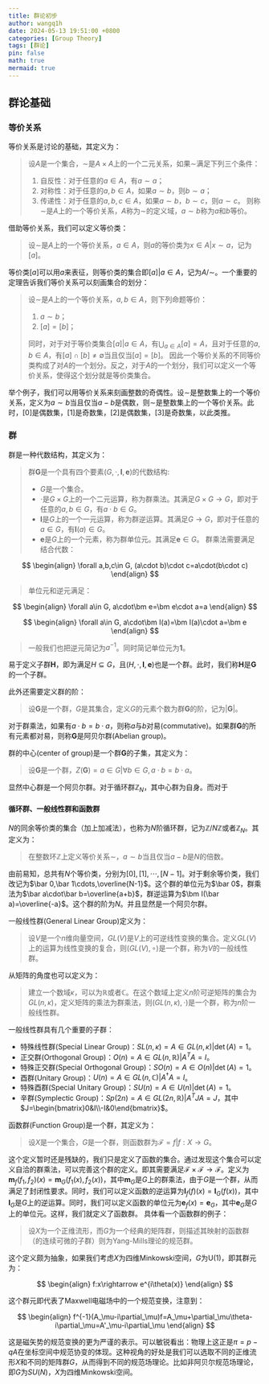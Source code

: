 ```yaml
---
title: 群论初步
author: wangq1h
date: 2024-05-13 19:51:00 +0800
categories: [Group Theory]
tags: [群论]
pin: false
math: true
mermaid: true
---
```

## 群论基础
### 等价关系
等价关系是讨论的基础，其定义为：
> 设$A$是一个集合，$\sim$是$A\times A$上的一个二元关系，如果$\sim$满足下列三个条件：
> 1. 自反性：对于任意的$a\in A$，有$a\sim a$；
> 2. 对称性：对于任意的$a,b\in A$，如果$a\sim b$，则$b\sim a$；
> 3. 传递性：对于任意的$a,b,c\in A$，如果$a\sim b$，$b\sim c$，则$a\sim c$。
> 则称$\sim$是$A$上的一个等价关系，$A$称为$\sim$的定义域，$a\sim b$称为$a$和$b$等价。

借助等价关系，我们可以定义等价类：
> 设$\sim$是$A$上的一个等价关系，$a\in A$，则$a$的等价类为${x\in A|x\sim a}$，记为$[a]$。

等价类$[a]$可以用$a$来表征，则等价类的集合即${[a]|a\in A}$，记为$A/\sim$。一个重要的定理告诉我们等价关系可以刻画集合的划分：
> 设$\sim$是$A$上的一个等价关系，$a,b\in A$，则下列命题等价：
> 1. $a\sim b$；
> 2. $[a]=[b]$；
> 
> 同时，对于对于等价类集合${[a]|a\in A}$，有$\bigcup_{a\in A}[a]=A$，且对于任意的$a,b\in A$，有$[a]\cap[b]\neq\emptyset$当且仅当$[a]=[b]$。
> 因此一个等价关系的不同等价类构成了对$A$的一个划分。反之，对于$A$的一个划分，我们可以定义一个等价关系，使得这个划分就是等价类集合。

举个例子，我们可以用等价关系来刻画整数的奇偶性。设$\sim$是整数集上的一个等价关系，定义为$a\sim b$当且仅当$a-b$是偶数，则$\sim$是整数集上的一个等价关系。此时，$[0]$是偶数集，$[1]$是奇数集，$[2]$是偶数集，$[3]$是奇数集，以此类推。

### 群
群是一种代数结构，其定义为：
> 群$\bm G$是一个具有四个要素$(G,\cdot,\bm I, \bm e)$的代数结构:
> * $G$是一个集合。
> * $\cdot$是$G\times G$上的一个二元运算，称为群乘法。其满足$G\times G\rightarrow G$，即对于任意的$a,b\in G$，有$a\cdot b\in G$。
> * $\bm I$是$G$上的一个一元运算，称为群逆运算。其满足$G\rightarrow G$，即对于任意的$a\in G$，有$\bm I(a)\in G$。
> * $\bm e$是$G$上的一个元素，称为群单位元。其满足$\bm e\in G$。
> 群乘法需要满足结合代数：
> 
$$
\begin{align}
\forall a,b,c\in G, (a\cdot b)\cdot c=a\cdot(b\cdot c)
\end{align}
$$

> 单位元和逆元满足：
> 
$$
\begin{align}
\forall a\in G, a\cdot\bm e=\bm e\cdot a=a
\end{align}
$$

> 
$$
\begin{align}
\forall a\in G, a\cdot\bm I(a)=\bm I(a)\cdot a=\bm e
\end{align}
$$

> 一般我们也把逆元简记为$a^{-1}$。同时简记单位元为$\bm 1$。

易于定义子群$\bm H$，即为满足$H\subseteq G$，且$(H,\cdot,\bm I, \bm e)$也是一个群。此时，我们称$\bm H$是$\bm G$的一个子群。

此外还需要定义群的阶：
> 设$\bm G$是一个群，$G$是其集合，定义$G$的元素个数为群$\bm G$的阶，记为$|\bm G|$。

对于群乘法，如果有$a\cdot b=b\cdot a$，则称$a$与$b$对易(commutative)。如果群$\bm G$的所有元素都对易，则称$\bm G$是阿贝尔群(Abelian group)。

群的中心(center of group)是一个群$\bm G$的子集，其定义为：
> 设$\bm G$是一个群，$Z(\bm G)={a\in G|\forall b\in G, a\cdot b=b\cdot a}$。

显然中心群是一个阿贝尔群。对于循环群$\mathbb Z_N$，其中心群为自身。而对于
#### 循环群、一般线性群和函数群
$N$的同余等价类的集合（加上加减法），也称为$N$阶循环群，记为$\mathbb Z/N\mathbb Z$或者$\mathbb Z_N$。其定义为：
>在整数环$\mathbb Z$上定义等价关系$\sim$，$a\sim b$当且仅当$a-b$是$N$的倍数。

由前易知，总共有$N$个等价类，分别为$[0],[1],\cdots,[N-1]$。对于剩余等价类，我们改记为$\bar 0,\bar 1\cdots,\overline{N-1}$。这个群的单位元为$\bar 0$，群乘法为$\bar a\cdot\bar b=\overline{a+b}$，群逆运算为$\bm I(\bar a)=\overline{-a}$。这个群的阶为$N$。并且显然是一个阿贝尔群。

一般线性群(General Linear Group)定义为：
> 设$V$是一个$n$维向量空间，$GL(V)$是$V$上的可逆线性变换的集合。定义$GL(V)$上的运算为线性变换的复合，则$(GL(V),\circ)$是一个群，称为$V$的一般线性群。

从矩阵的角度也可以定义为：
> 建立一个数域$\kappa$，可以为$\mathbb R$或者$\mathbb C$。在这个数域上定义$n$阶可逆矩阵的集合为$GL(n,\kappa)$，定义矩阵的乘法为群乘法，则$(GL(n,\kappa),\cdot)$是一个群，称为$n$阶一般线性群。

一般线性群具有几个重要的子群：
* 特殊线性群(Special Linear Group)：$SL(n,\kappa)={A\in GL(n,\kappa)|\det(A)=1}$。
* 正交群(Orthogonal Group)：$O(n)={A\in GL(n,\mathbb R)|A^TA=I}$。
* 特殊正交群(Special Orthogonal Group)：$SO(n)={A\in O(n)|\det(A)=1}$。
* 酉群(Unitary Group)：$U(n)={A\in GL(n,\mathbb C)|A^\dagger A=I}$。
* 特殊酉群(Special Unitary Group)：$SU(n)={A\in U(n)|\det(A)=1}$。
* 辛群(Symplectic Group)：$Sp(2n)={A\in GL(2n,\mathbb R)|A^TJA=J}$，其中$J=\begin{bmatrix}0&I\\-I&0\end{bmatrix}$。

函数群(Function Group)是一个群，其定义为：
> 设$X$是一个集合，$G$是一个群，则函数群为$\mathcal F={f|f:X\rightarrow G}$。

这个定义暂时还是残缺的，我们只是定义了函数的集合。通过发现这个集合可以定义自洽的群乘法，可以完善这个群的定义。即其需要满足$\mathcal F\times\mathcal F\rightarrow \mathcal F$。定义为$\bm m_f(f_1,f_2)(x)=\bm m_G(f_1(x),f_2(x))$，其中$\bm m_G$是$G$上的群乘法，由于$G$是一个群，从而满足了封闭性要求。同时，我们可以定义函数的逆运算为$\bm I_f(f)(x)=\bm I_G(f(x))$，其中$\bm I_G$是$G$上的逆运算。同时，我们可以定义函数的单位元为$\bm e_f(x)=\bm e_G$，其中$\bm e_G$是$G$上的单位元。这样，我们就定义了函数群。
具体看一个函数群的例子：
> 设$X$为一个正维流形，而$G$为一个经典的矩阵群，则描述其映射的函数群（的连续可微的子群）则为Yang-Mills理论的规范群。

这个定义颇为抽象，如果我们考虑$X$为四维Minkowski空间，$G$为$\mathrm U(1)$，即其群元为：

$$
\begin{align}
f:x\rightarrow e^{i\theta(x)}
\end{align}
$$

这个群元即代表了Maxwell电磁场中的一个规范变换，注意到：

$$
\begin{align}
f^{-1}(A_\mu-i\partial_\mu)f=A_\mu+\partial_\mu\theta-i\partial_\mu=A'_\mu-i\partial_\mu
\end{align}
$$

这是磁矢势的规范变换的更为严谨的表示。可以敏锐看出：物理上这正是$\pi=p-qA$在坐标空间中规范协变的体现。这种视角的好处是我们可以选取不同的正维流形$X$和不同的矩阵群$G$，从而得到不同的规范场理论。比如非阿贝尔规范场理论，即$G$为$SU(N)$，$X$为四维Minkowski空间。